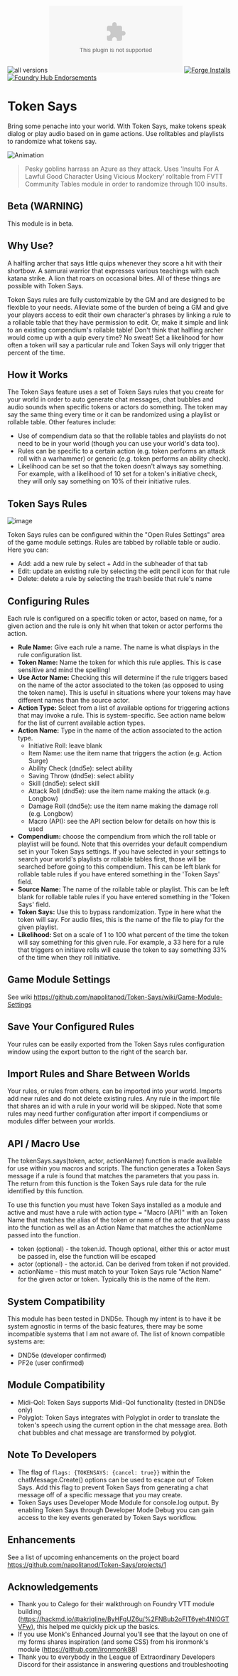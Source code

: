![all versions](https://img.shields.io/github/downloads/napolitanod/Token-Says/total) 
![Latest Release Download Count](https://img.shields.io/github/downloads/napolitanod/Token-Says/latest/module.zip)
[![Forge Installs](https://img.shields.io/badge/dynamic/json?label=Forge%20Installs&query=package.installs&suffix=%25&url=https%3A%2F%2Fforge-vtt.com%2Fapi%2Fbazaar%2Fpackage%2Ftoken-says&colorB=4aa94a)](https://forge-vtt.com/bazaar#package=token-says)
[![Foundry Hub Endorsements](https://img.shields.io/endpoint?logoColor=white&url=https%3A%2F%2Fwww.foundryvtt-hub.com%2Fwp-json%2Fhubapi%2Fv1%2Fpackage%2Ftoken-says%2Fshield%2Fendorsements)](https://www.foundryvtt-hub.com/package/token-says/)


# Token Says
Bring some penache into your world. With Token Says, make tokens speak dialog or play audio based on in game actions. Use rolltables and playlists to randomize what tokens say. 

![Animation](https://user-images.githubusercontent.com/22696153/127725224-f9af308d-fcfb-4f2b-a090-f267348928c6.gif)

> Pesky goblins harrass an Azure as they attack. Uses 'Insults For A Lawful Good Character Using Vicious Mockery' rolltable from FVTT Community Tables module in order to randomize through 100 insults.

## Beta (WARNING)
This module is in beta.

## Why Use?
A halfling archer that says little quips whenever they score a hit with their shortbow. A samurai warrior that expresses various teachings with each katana strike. A lion that roars on occasional bites. All of these things are possible with Token Says.

Token Says rules are fully customizable by the GM and are designed to be flexible to your needs. Alleviate some of the burden of being a GM and give your players access to edit their own character's phrases by linking a rule to a rollable table that they have permission to edit. Or, make it simple and link to an existing compendium's rollable table! Don't think that halfling archer would come up with a quip every time? No sweat! Set a likelihood for how often a token will say a particular rule and Token Says will only trigger that percent of the time.

## How it Works
The Token Says feature uses a set of Token Says rules that you create for your world in order to auto generate chat messages, chat bubbles and audio sounds when specific tokens or actors do something. The token may say the same thing every time or it can be randomized using a playlist or rollable table. Other features include:
* Use of compendium data so that the rollable tables and playlists do not need to be in your world (though you can use your world's data too).
* Rules can be specific to a certain action (e.g. token performs an attack roll with a warhammer) or generic (e.g. token performs an ability check).
* Likelihood can be set so that the token doesn't always say something. For example, with a likelihood of 10 set for a token's initiative check, they will only say something on 10% of their initiative rules.


## Token Says Rules

![image](https://user-images.githubusercontent.com/22696153/127877883-729ba22c-ae79-4d91-853f-12f6801a6c3c.png)

Token Says rules can be configured within the "Open Rules Settings" area of the game module settings. Rules are tabbed by rollable table or audio. Here you can:
* Add: add a new rule by select + Add in the subheader of that tab
* Edit: update an existing rule by selecting the edit pencil icon for that rule
* Delete: delete a rule by selecting the trash beside that rule's name


## Configuring Rules
Each rule is configured on a specific token or actor, based on name, for a given action and the rule is only hit when that token or actor performs the action. 
* **Rule Name:** Give each rule a name. The name is what displays in the rule configuration list.
* **Token Name:** Name the token for which this rule applies. This is case sensitive and mind the spelling!
* **Use Actor Name:** Checking this will determine if the rule triggers based on the name of the actor associated to the token (as opposed to using the token name). This is useful in situations where your tokens may have different names than the source actor.
* **Action Type:** Select from a list of available options for triggering actions that may invoke a rule. This is system-specific. See action name below for the list of current available action types.
* **Action Name:** Type in the name of the action associated to the action type.
  * Initiative Roll: leave blank
  * Item Name: use the item name that triggers the action (e.g. Action Surge)
  * Ability Check (dnd5e): select ability
  * Saving Throw (dnd5e): select ability
  * Skill (dnd5e): select skill
  * Attack Roll (dnd5e): use the item name making the attack (e.g. Longbow)
  * Damage Roll (dnd5e): use the item name making the damage roll (e.g. Longbow)
  * Macro (API): see the API section below for details on how this is used
* **Compendium:** choose the compendium from which the roll table or playlist will be found. Note that this overrides your default compendium set in your Token Says settings. If you have selected in your settings to search your world's playlists or rollable tables first, those will be searched before going to this compendium. This can be left blank for rollable table rules if you have entered something in the 'Token Says' field.
* **Source Name:** The name of the rollable table or playlist. This can be left blank for rollable table rules if you have entered something in the 'Token Says' field.
* **Token Says:** Use this to bypass randomization. Type in here what the token will say. For audio files, this is the name of the file to play for the given playlist.
* **Likelihood:** Set on a scale of 1 to 100 what percent of the time the token will say something for this given rule. For example, a 33 here for a rule that triggers on initiave rolls will cause the token to say something 33% of the time when they roll initiative.

## Game Module Settings
See wiki https://github.com/napolitanod/Token-Says/wiki/Game-Module-Settings

## Save Your Configured Rules
Your rules can be easily exported from the Token Says rules configuration window using the export button to the right of the search bar.

## Import Rules and Share Between Worlds
Your rules, or rules from others, can be imported into your world. Imports add new rules and do not delete existing rules. Any rule in the import file that shares an id with a rule in your world will be skipped. Note that some rules may need further configuration after import if compendiums or modules differ between your worlds.

## API / Macro Use
The tokenSays.says(token, actor, actionName) function is made available for use within you macros and scripts. The function generates a Token Says message if a rule is found that matches the parameters that you pass in. The return from this function is the Token Says rule data for the rule identified by this function. 

To use this function you must have Token Says installed as a module and active and must have a rule with action type = "Macro (API)" with an Token Name that matches the alias of the token or name of the actor that you pass into the function as well as an Action Name that matches the actionName passed into the function.
* token (optional) - the token.id. Though optional, either this or actor must be passed in, else the function will be escaped
* actor (optional) - the actor.id. Can be derived from token if not provided.
* actionName - this must match to your Token Says rule "Action Name" for the given actor or token. Typically this is the name of the item.

## System Compatibility
This module has been tested in DND5e. Though my intent is to have it be system agnostic in terms of the basic features, there may be some incompatible systems that I am not aware of. The list of known compatible systems are:
* DND5e (developer confirmed)
* PF2e (user confirmed)


## Module Compatibility
* Midi-Qol: Token Says supports Midi-Qol functionality (tested in DND5e only)
* Polyglot: Token Says integrates with Polyglot in order to translate the token's speech using the current option in the chat message area. Both chat bubbles and chat message are transformed by polyglot.

## Note To Developers
* The flag of `flags: {TOKENSAYS: {cancel: true}}` within the chatMessage.Create() options can be used to escape out of Token Says. Add this flag to prevent Token Says from generating a chat message off of a specific message that you may create.
* Token Says uses Developer Mode Module for console.log output. By enabling Token Says through Developer Mode Debug you can gain access to the key events generated by Token Says workflow.

## Enhancements
See a list of upcoming enhancements on the project board https://github.com/napolitanod/Token-Says/projects/1

## Acknowledgements
* Thank you to Calego for their walkthrough on Foundry VTT module building (https://hackmd.io/@akrigline/ByHFgUZ6u/%2FNBub2oFIT6yeh4NlOGTVFw), this helped me quickly pick up the  basics. 
* If you use Monk's Enhanced Journal you'll see that the layout on one of my forms shares inspiration (and some CSS) from his ironmonk's module (https://github.com/ironmonk88)
* Thank you to everybody in the League of Extraordinary Developers Discord for their assistance in answering questions and troubleshooting

